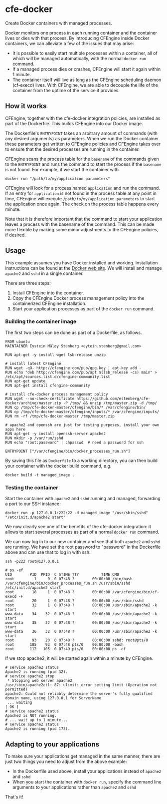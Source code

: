 cfe-docker
==========

Create Docker containers with managed processes.

Docker monitors one process in each running container and the container lives or dies with that process.
By introducing CFEngine inside Docker containers, we can alleviate a few of the issues that may arise:

* It is possible to easily start multiple processes within a container, all of which will be managed automatically, with the normal `docker run` command.
* If a managed process dies or crashes, CFEngine will start it again within 1 minute.
* The container itself will live as long as the CFEngine scheduling daemon (cf-execd) lives. With CFEngine, we are able to decouple the life of the container from the uptime of the service it provides.


## How it works

CFEngine, together with the cfe-docker integration policies, are installed as part of the Dockerfile. This builds CFEngine into our Docker image.

The Dockerfile's `ENTRYPOINT` takes an arbitrary amount of commands (with any desired arguments) as parameters.
When we run the Docker container these parameters get written to CFEngine policies and CFEngine takes over to ensure that the desired processes are running in the container.

CFEngine scans the process table for the `basename` of the commands given to the `ENTRYPOINT` and runs the command to start the process if the `basename` is not found.
For example, if we start the container with

```
docker run "/path/to/my/application parameters"
```

CFEngine will look for a process named `application` and run the command.
If an entry for `application` is not found in the process table at any point in time, CFEngine will execute `/path/to/my/application parameters` to start the application once again.
The check on the process table happens every minute.

Note that it is therefore important that the command to start your application leaves a process with the basename of the command.
This can be made more flexible by making some minor adjustments to the CFEngine policies, if desired.


## Usage

This example assumes you have Docker installed and working. Installation instructions can be found at the [Docker web site](http://www.docker.io/gettingstarted/#h_installation).
We will install and manage `apache2` and `sshd` in a single container.

There are three steps:

1. Install CFEngine into the container.
2. Copy the CFEngine Docker process management policy into the containerized CFEngine installation.
3. Start your application processes as part of the `docker run` command.

### Building the container image

The first two steps can be done as part of a Dockerfile, as follows.

```
FROM ubuntu
MAINTAINER Eystein Måløy Stenberg <eytein.stenberg@gmail.com>

RUN apt-get -y install wget lsb-release unzip

# install latest CFEngine
RUN wget -qO- http://cfengine.com/pub/gpg.key | apt-key add -
RUN echo "deb http://cfengine.com/pub/apt $(lsb_release -cs) main" > /etc/apt/sources.list.d/cfengine-community.list
RUN apt-get update
RUN apt-get install cfengine-community

# install cfe-docker process management policy
RUN wget --no-check-certificate https://github.com/estenberg/cfe-docker/archive/master.zip -P /tmp/ && unzip /tmp/master.zip -d /tmp/
RUN cp /tmp/cfe-docker-master/cfengine/bin/* /var/cfengine/bin/
RUN cp /tmp/cfe-docker-master/cfengine/inputs/* /var/cfengine/inputs/
RUN rm -rf /tmp/cfe-docker-master /tmp/master.zip

# apache2 and openssh are just for testing purposes, install your own apps here
RUN apt-get -y install openssh-server apache2
RUN mkdir -p /var/run/sshd
RUN echo "root:password" | chpasswd  # need a password for ssh

ENTRYPOINT ["/var/cfengine/bin/docker_processes_run.sh"]
```

By saving this file as `Dockerfile` to a working directory, you can then build your container with the docker build command, e.g.
```
docker build -t managed_image .
```

### Testing the container

Start the container with `apache2` and `sshd` running and managed, forwarding a port to our SSH instance:

```
docker run -p 127.0.0.1:222:22 -d managed_image "/usr/sbin/sshd" "/etc/init.d/apache2 start"
```

We now clearly see one of the benefits of the cfe-docker integration: it allows to start several processes
as part of a normal `docker run` command.

We can now log in to our new container and see that both `apache2` and `sshd` are running. We have set the root password to
"password" in the Dockerfile above and can use that to log in with ssh:

```
ssh -p222 root@127.0.0.1

# ps -ef
UID        PID  PPID  C STIME TTY          TIME CMD
root         1     0  0 07:48 ?        00:00:00 /bin/bash /var/cfengine/bin/docker_processes_run.sh /usr/sbin/sshd /etc/init.d/apache2 start
root        18     1  0 07:48 ?        00:00:00 /var/cfengine/bin/cf-execd -F
root        20     1  0 07:48 ?        00:00:00 /usr/sbin/sshd
root        32     1  0 07:48 ?        00:00:00 /usr/sbin/apache2 -k start
www-data    34    32  0 07:48 ?        00:00:00 /usr/sbin/apache2 -k start
www-data    35    32  0 07:48 ?        00:00:00 /usr/sbin/apache2 -k start
www-data    36    32  0 07:48 ?        00:00:00 /usr/sbin/apache2 -k start
root        93    20  0 07:48 ?        00:00:00 sshd: root@pts/0 
root       105    93  0 07:48 pts/0    00:00:00 -bash
root       112   105  0 07:49 pts/0    00:00:00 ps -ef
```

If we stop apache2, it will be started again within a minute by CFEngine.

```
# service apache2 status
Apache2 is running (pid 32).
# service apache2 stop
 * Stopping web server apache2                                                                                                                         /usr/sbin/apache2ctl: 87: ulimit: error setting limit (Operation not permitted)
apache2: Could not reliably determine the server's fully qualified domain name, using 127.0.0.1 for ServerName
 ... waiting                                                                                                                                    [ OK ]
# service apache2 status
Apache2 is NOT running.
# ... wait up to 1 minute...
# service apache2 status
Apache2 is running (pid 173).
```

## Adapting to your applications

To make sure your applications get managed in the same manner, there are just two things you need to adjust from the above example:

* In the Dockerfile used above, install your applications instead of `apache2` and `sshd`
* When you start the container with `docker run`, specify the command line arguments to your applications rather than `apache2` and `sshd`

That's it!